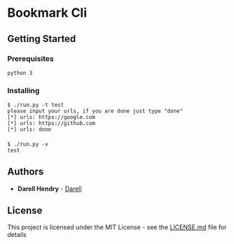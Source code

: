 # Bookmark Cli


## Getting Started


### Prerequisites

```
python 3
```

### Installing

```
$ ./run.py -t test
please input your urls, if you are done just type "done"
[*] urls: https://google.com
[*] urls: https://github.com
[*] urls: done
```
#### 
```
$ ./run.py -v
test
```


## Authors

* **Darell Hendry** - [Darell](https://github.com/darellhendry)

## License

This project is licensed under the MIT License - see the [LICENSE.md](LICENSE.md) file for details
